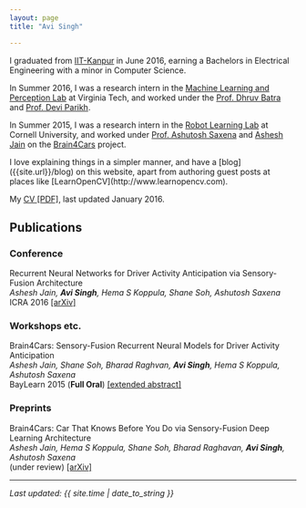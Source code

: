 ```yaml
---
layout: page
title: "Avi Singh"

---
```


<!--
<img style="float: right;" hspace="20" src="/images/bio-photo.jpg" height="350">
-->

<!--![Alt text](/images/bio-photo.jpg)-->


<!--<span class="red">**News:**</span> Paper accepted to ICRA 2016!-->

<!--My research interests are in Machine Learning, and a lot my work is motivated by applications in Robotics and Computer Vision.-->

I graduated from [IIT-Kanpur](http://www.iitk.ac.in) in June 2016, earning a Bachelors in Electrical Engineering with a minor in Computer Science.

In Summer 2016, I was a research intern in the [Machine Learning and Perception Lab](https://mlp.ece.vt.edu/) at Virginia Tech, and worked under the [Prof. Dhruv Batra](https://filebox.ece.vt.edu/~dbatra/) and [Prof. Devi Parikh](https://filebox.ece.vt.edu/~parikh/).

In Summer 2015, I was a research intern in the [Robot Learning Lab](http://pr.cs.cornell.edu/) at Cornell University, and worked under [Prof. Ashutosh Saxena](http://www.cs.stanford.edu/people/asaxena/index.html) and [Ashesh Jain](http://www.asheshjain.org) on the [Brain4Cars](http://www.brain4cars.com) project. <!--Check out the [research]({{site.url}}/research) page of this website to find out more about my work, or scroll down to the [publications](#pubs) section of this page.-->

<!--I am passionate about technology, and erstwhile led the [Electronics Club](http://students.iitk.ac.in/eclub/) of IIT-Kanpur. I have given lectures to audiences of 400+ people, organized workshops and competitions, and mentored freshmen and sophomores through technical [projects](http://students.iitk.ac.in/eclub/projects_14.html).--> I love explaining things in a simpler manner, and have a [blog]({{site.url}}/blog) on this website, apart from authoring guest posts at places like [LearnOpenCV](http://www.learnopencv.com).<!-- I have also given a talk about my work at the [Special Interest Group in Machine Learning (SIGML)](http://www.cse.iitk.ac.in/users/sigml/) at IIT-Kanpur. I love open-source, and try to release as much code as I can on my [github](https://github.com/avisingh599).-->

My <a markdown="0" href="{{ site.url }}/assets/cv.pdf">CV [PDF]</a>, last updated January 2016. 

## <a name="pubs"></a>Publications
<!--
|<img src="/images/fusionRNN.png" alt="alt text" width="" height="200">  |  Recurrent Neural Networks for Driver Activity Anticipation via Sensory-Fusion Architecture [[arXiv link]](http://arxiv.org/abs/1509.05016) <br> *Ashesh Jain, **Avi Singh**, Hema S Koppula, Shane Soh, Ashutosh Saxena* <br> ICRA 2016|  
|<img src="/images/car_setup.jpg" alt="alt text" width="" height="200"> | Brain4Cars: Car That Knows Before You Do via Sensory-Fusion Deep Learning Architecture [[arXiv link]](http://arxiv.org/abs/1601.00740)<br>*Ashesh Jain, Hema S Koppula, Shane Soh, Bharad Raghavan, **Avi Singh**, Ashutosh Saxena*<br>under review at IJRR|
|<img src="/images/car_sensor.jpg" alt="alt text" width="" height="200"> | <br>Brain4Cars: Sensory-Fusion Recurrent Neural Models for Driver Activity Anticipation [[extended abstract [PDF]]](/assets/baylearn.pdf)<br>*Ashesh Jain, Shane Soh, Bharad Raghvan, **Avi Singh**, Hema S Koppula, Ashutosh Saxena*<br><span class="red">**Full Oral**</span> at [BayLearn 2015](http://www.baylearn.org/)|
-->

### Conference
Recurrent Neural Networks for Driver Activity Anticipation via Sensory-Fusion Architecture 
<br>*Ashesh Jain, **Avi Singh**, Hema S Koppula, Shane Soh, Ashutosh Saxena*
<br>ICRA 2016 [[arXiv]](http://arxiv.org/abs/1509.05016)

### Workshops etc.
Brain4Cars: Sensory-Fusion Recurrent Neural Models for Driver Activity Anticipation
<br>*Ashesh Jain, Shane Soh, Bharad Raghvan, **Avi Singh**, Hema S Koppula, Ashutosh Saxena*
<br>BayLearn 2015 (<span class="red">**Full Oral**</span>) [[extended abstract]](/assets/baylearn.pdf)

### Preprints
Brain4Cars: Car That Knows Before You Do via Sensory-Fusion Deep Learning Architecture 
<br>*Ashesh Jain, Hema S Koppula, Shane Soh, Bharad Raghavan, **Avi Singh**, Ashutosh Saxena*
<br>(under review) [[arXiv]](http://arxiv.org/abs/1601.00740)

---

*Last updated: {{ site.time | date_to_string }}*
